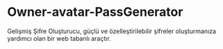 # Owner-avatar-PassGenerator
Gelişmiş Şifre Oluşturucu, güçlü ve özelleştirilebilir şifreler oluşturmanıza yardımcı olan bir web tabanlı araçtır.
